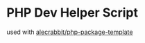 # PHP Dev Helper Script

used with [alecrabbit/php-package-template](https://github.com/alecrabbit/php-package-template/)
